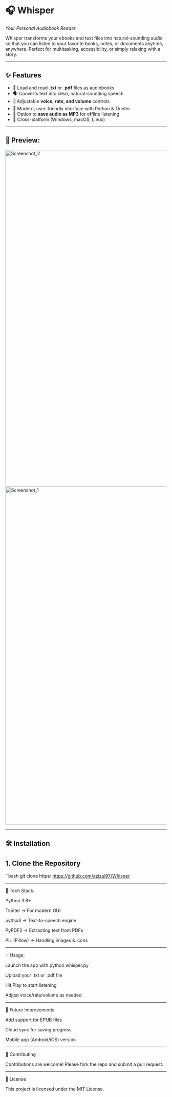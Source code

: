 
# 🎧 Whisper  
*Your Personal Audiobook Reader*  

Whisper transforms your ebooks and text files into natural-sounding audio so that you can listen to your favorite books, notes, or documents anytime, anywhere. Perfect for multitasking, accessibility, or simply relaxing with a story.  

---

## ✨ Features
- 📖 Load and read **.txt** or **.pdf** files as audiobooks  
- 🗣️ Converts text into clear, natural-sounding speech  
- 🎚️ Adjustable **voice, rate, and volume** controls  
- 🎨 Modern, user-friendly interface with Python & Tkinter  
- 💾 Option to **save audio as MP3** for offline listening  
- 🚀 Cross-platform (Windows, macOS, Linux)  

---

## 📸 Preview: 

<img width="1919" height="1051" alt="Screenshot_2" src="https://github.com/user-attachments/assets/7baca3f2-4566-4b68-94d8-9b5b7bec5b80" />


<img width="1914" height="1055" alt="Screenshot_1" src="https://github.com/user-attachments/assets/f8916c7d-e61c-4486-a534-e3855cc2df98" />

---

## 🛠️ Installation  

## 1. Clone the Repository  
``bash
 git clone https: https://github.com/azizul97/Whisper

 ---

 🔧 Tech Stack:

Python 3.8+

Tkinter → For modern GUI

pyttsx3 → Text-to-speech engine

PyPDF2 → Extracting text from PDFs

PIL (Pillow) → Handling images & icons


 ---

 
💡 Usage:

Launch the app with python whisper.py

Upload your .txt or .pdf file

Hit Play to start listening

Adjust voice/rate/volume as needed

 ---

🚀 Future Improvements

Add support for EPUB files

Cloud sync for saving progress

Mobile app (Android/iOS) version


 ---

 
🤝 Contributing

Contributions are welcome! Please fork the repo and submit a pull request.


 ---

 
📜 License

This project is licensed under the MIT License.





